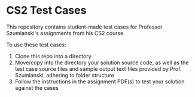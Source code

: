 # CS2 Test Cases
This repository contains student-made test cases for Professor Szumlanski's assignments from his CS2 course.

To use these test cases:
1. Clone this repo into a directory
2. Move/copy into the directory your solution source code, as well as the test case source files and sample output text files provided by Prof. Szumlanski, adhering to folder structure
3. Follow the instructions in the assignment PDF(s) to test your solution against the cases

